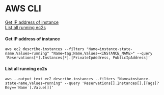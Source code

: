 # AWS CLI

[Get IP address of instance](#get-ip-address-of-instance)  
[List all running ec2s](list-all-running-ec2s)  


#### Get IP address of instance  
```aws ec2 describe-instances --filters "Name=instance-state-name,Values=running" "Name=tag:Name,Values=<INSTANCE_NAME>" --query 'Reservations[*].Instances[*].[PrivateIpAddress, PublicIpAddress]'```

#### List all running ec2s
```aws --output text ec2 describe-instances --filters "Name=instance-state-name,Values=running" --query 'Reservations[].Instances[].[Tags[?Key==`Name`].Value[]]'```
